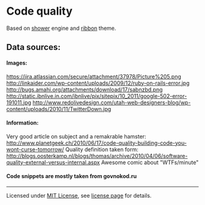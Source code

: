 # Code quality

Based on [shower](https://github.com/shower/shower) engine and [ribbon](https://github.com/shower/ribbon) theme.

## Data sources:

#### Images:
https://jira.atlassian.com/secure/attachment/37978/Picture%205.png
http://linkaider.com/wp-content/uploads/2009/12/ruby-on-rails-error.jpg
http://bugs.amahi.org/attachments/download/17/sabnzbd.png
http://static.ibnlive.in.com/ibnlive/pix/sitepix/10_2011/google-502-error-191011.jpg
http://www.redolivedesign.com/utah-web-designers-blog/wp-content/uploads/2010/11/TwitterDown.jpg

#### Information:
Very good article on subject and a remakrable hamster:
http://www.planetgeek.ch/2010/06/17/code-quality-building-code-you-wont-curse-tomorrow/
Quality definition taken form:
http://blogs.oosterkamp.nl/blogs/thomas/archive/2010/04/06/software-quality-external-versus-internal.aspx
Awesome comic about "WTFs/minute"

#### Code snippets are mostly taken from govnokod.ru

---

Licensed under [MIT License](http://en.wikipedia.org/wiki/MIT_License), see [license page](shower/wiki/MIT-License) for details.